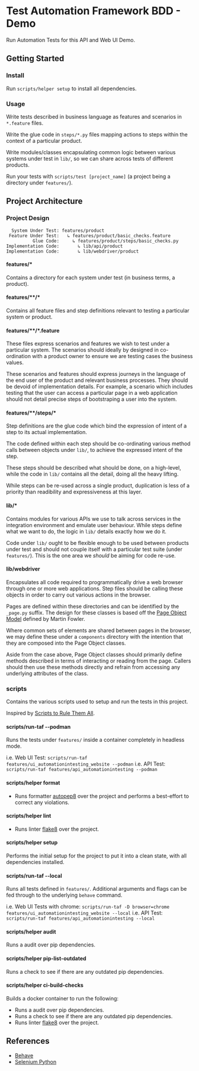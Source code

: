 # Test Automation Framework BDD - Demo

Run Automation Tests for this API and Web UI Demo.

## Getting Started

### Install

Run `scripts/helper setup` to install all dependencies.

### Usage

Write tests described in business language as features and scenarios in
`*.feature` files.

Write the glue code in `steps/*.py` files mapping actions to steps within
the context of a particular product.

Write modules/classes encapsulating common logic between various systems
under test in `lib/`, so we can share across tests of different products.

Run your tests with `scripts/test [project_name]` (a project being a directory
under `features/`).

## Project Architecture

### Project Design

      System Under Test: features/product
     Feature Under Test:   ↳ features/product/basic_checks.feature
              Glue Code:     ↳ features/product/steps/basic_checks.py
    Implementation Code:       ↳ lib/api/product
    Implementation Code:       ↳ lib/webdriver/product

#### features/*

Contains a directory for each system under test (in business terms, a product).

#### features/**/*

Contains all feature files and step definitions relevant to testing a
particular system or product.

#### features/**/*.feature

These files express scenarios and features we wish to test under a particular
system. The scenarios should ideally by designed in co-ordination with a
product owner to ensure we are testing cases the business values.

These scenarios and features should express journeys in the language of the end
user of the product and relevant business processes. They should be devoid of
implementation details. For example, a scenario which includes testing that
the user can access a particular page in a web application should not detail
precise steps of bootstraping a user into the system.

#### features/**/steps/*

Step definitions are the glue code which bind the expression of intent of a
step to its actual implementation.

The code defined within each step should be co-ordinating various method calls
between objects under `lib/`, to achieve the expressed intent of the step.

These steps should be described what should be done, on a high-level, while
the code in `lib/` contains all the detail, doing all the heavy lifting.

While steps can be re-used across a single product, duplication is less of a
priority than readibility and expressiveness at this layer.

#### lib/*

Contains modules for various APIs we use to talk across services in the
integration environment and emulate user behaviour. While steps define what
we want to do, the logic in `lib/` details exactly how we do it.

Code under `lib/` ought to be flexible enough to be used between products under
test and should not couple itself with a particular test suite
(under `features/`). This is the one area we *should* be aiming for code
re-use.

#### lib/webdriver

Encapsulates all code required to programmatically drive a web browser through
one or more web applications. Step files should be calling these objects in
order to carry out various actions in the browser.

Pages are defined within these directories and can be identified by the
`_page.py` suffix. The design for these classes is based off the [Page Object Model](https://martinfowler.com/bliki/PageObject.html) defined by Martin Fowler.

Where common sets of elements are shared between pages in the browser, we may
define these under a `components` directory with the intention that they are
composed into the Page Object classes.

Aside from the case above, Page Object classes should primarily define methods
described in terms of interacting or reading from the page. Callers should
then use these methods directly and refrain from accessing any underlying
attributes of the class.

### scripts

Contains the various scripts used to setup and run the tests in this project.

Inspired by [Scripts to Rule Them All](https://github.com/github/scripts-to-rule-them-all).


#### scripts/run-taf --podman

Runs the tests under `features/` inside a container completely in headless mode.

i.e. Web UI Test: `scripts/run-taf features/ui_automationintesting_website --podman`
i.e. API Test: `scripts/run-taf features/api_automationintesting --podman`

#### scripts/helper format

- Runs formatter [autopep8](https://pypi.org/project/autopep8/) over the project 
and performs a best-effort to correct any violations.

#### scripts/helper lint

- Runs linter [flake8](https://pypi.org/project/flake8/) over the project.

#### scripts/helper setup

Performs the initial setup for the project to put it into a clean state,
with all dependencies installed.

#### scripts/run-taf --local

Runs all tests defined in `features/`. Additional arguments and flags can be
fed through to the underlying `behave` command.

i.e. Web UI Tests with chrome: `scripts/run-taf -D browser=chrome features/ui_automationintesting_website --local`
i.e. API Test: `scripts/run-taf features/api_automationintesting --local`

#### scripts/helper audit

Runs a audit over pip dependencies.

#### scripts/helper pip-list-outdated

Runs a check to see if there are any outdated pip dependencies.

#### scripts/helper ci-build-checks  

Builds a docker container to run the following:

- Runs a audit over pip dependencies.
- Runs a check to see if there are any outdated pip dependencies.
- Runs linter [flake8](https://pypi.org/project/flake8/) over the project.

## References

* [Behave](https://behave.readthedocs.io)
* [Selenium Python](https://selenium-python.readthedocs.io)
